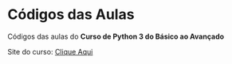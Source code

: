 # Códigos das Aulas
 Códigos das aulas do **Curso de Python 3 do Básico ao Avançado**

 Site do curso: [Clique Aqui](https://www.udemy.com/course/python-3-do-zero-ao-avancado/)